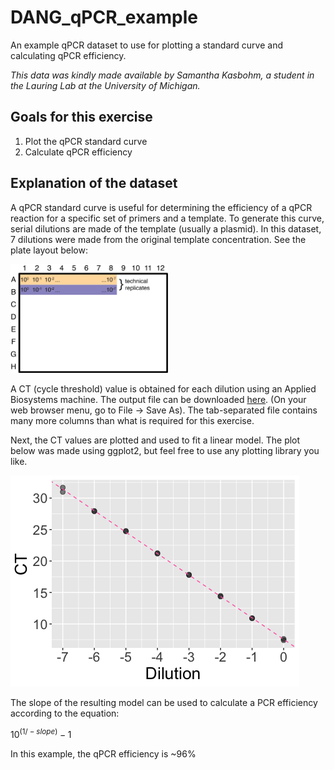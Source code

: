# DANG_qPCR_example
An example qPCR dataset to use for plotting a standard curve and calculating qPCR efficiency. 

*This data was kindly made available by Samantha Kasbohm, a student in the Lauring Lab at the University of Michigan.*

## Goals for this exercise

1. Plot the qPCR standard curve
2. Calculate qPCR efficiency

## Explanation of the dataset

A qPCR standard curve is useful for determining the efficiency of a qPCR reaction for a specific set of primers and a template. To generate this curve, serial dilutions are made of the template (usually a plasmid). In this dataset, 7 dilutions were made from the original template concentration. See the plate layout below:


<img src="qPCR_layout.png"  width="50%">


A CT (cycle threshold) value is obtained for each dilution using an Applied Biosystems machine. The output file can be downloaded [here](https://raw.githubusercontent.com/saraharcos/DANG_qPCR_example/main/20230908_PB1wt_efficiency.txt). (On your web browser menu, go to File -> Save As). The tab-separated file contains many more columns than what is required for this exercise.

Next, the CT values are plotted and used to fit a linear model. The plot below was made using ggplot2, but feel free to use any plotting library you like.


![](qPCR_plot.png)


The slope of the resulting model can be used to calculate a PCR efficiency according to the equation:

$10^{(1/-slope)}-1$

In this example, the qPCR efficiency is ~96%
